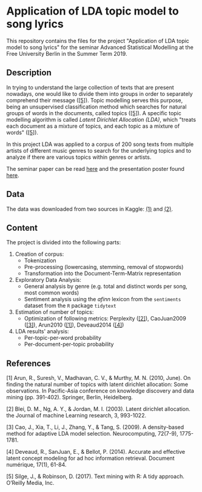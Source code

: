 # Application of LDA topic model to song lyrics

This repository contains the files for the project "Application of LDA topic model to song lyrics" for the seminar Advanced Statistical Modelling at the Free University Berlin in the Summer Term 2019.

## Description

In trying to understand the large collection of texts that are present nowadays, one would like to divide them into groups in order to separately comprehend their message ([[5]](#5)). Topic modelling serves this purpose, being an unsupervised classification method which searches for natural groups of words in the documents, called topics ([[5]](#5)). A specific topic modelling algorithm is called *Latent Dirichlet Allocation (LDA)*, which "treats each document as a mixture of topics, and each topic as a mixture of words" ([[5]](#5)). 

In this project LDA was applied to a corpus of 200 song texts from multiple artists of different music genres to search for the underlying topics and to analyze if there are various topics within genres or artists.

The seminar paper can be read [here](https://github.com/silvia-ventoruzzo/ANGEWSTAT-SOSE-2019/blob/master/Silvia_Ventoruzzo_Paper.pdf) and the presentation poster found [here](https://github.com/silvia-ventoruzzo/ANGEWSTAT-SOSE-2019/blob/master/Silvia_Ventoruzzo_Poster.pdf).

## Data
The data was downloaded from two sources in Kaggle: [(1)](https://www.kaggle.com/mousehead/songlyrics) and [(2)](https://www.kaggle.com/gyani95/380000-lyrics-from-metrolyrics).

## Content

The project is divided into the following parts:
1. Creation of corpus:
   - Tokenization
   - Pre-processing (lowercasing, stemming, removal of stopwords)
   - Transformation into the Document-Term-Matrix representation
2. Exploratory Data Analysis:
   - General analysis by genre (e.g. total and distinct words per song, most common words)
   - Sentiment analysis using the _afinn_ lexicon from the `sentiments` dataset from the `R` package `tidytext`
4. Estimation of number of topics:
   - Optimization of following metrics: Perplexity ([[2]](#2)), CaoJuan2009 ([[3]](#3)), Arun2010 ([[1]](#1)), Deveaud2014 ([[4]](#4))
5. LDA results' analysis:
   - Per-topic-per-word probability
   - Per-document-per-topic probability


## References
<a id="1">[1]</a> Arun, R., Suresh, V., Madhavan, C. V., & Murthy, M. N. (2010, June). On finding the natural number of topics with latent dirichlet allocation: Some observations. In Pacific-Asia conference on knowledge discovery and data mining (pp. 391-402). Springer, Berlin, Heidelberg.

<a id="2">[2]</a> Blei, D. M., Ng, A. Y., & Jordan, M. I. (2003). Latent dirichlet allocation. the Journal of machine Learning research, 3, 993-1022.

<a id="3">[3]</a> Cao, J., Xia, T., Li, J., Zhang, Y., & Tang, S. (2009). A density-based method for adaptive LDA model selection. Neurocomputing, 72(7-9), 1775-1781.

<a id="4">[4]</a> Deveaud, R., SanJuan, E., & Bellot, P. (2014). Accurate and effective latent concept modeling for ad hoc information retrieval. Document numérique, 17(1), 61-84.

<a id="5">[5]</a> Silge, J., & Robinson, D. (2017). Text mining with R: A tidy approach. O’Reilly Media, Inc.
